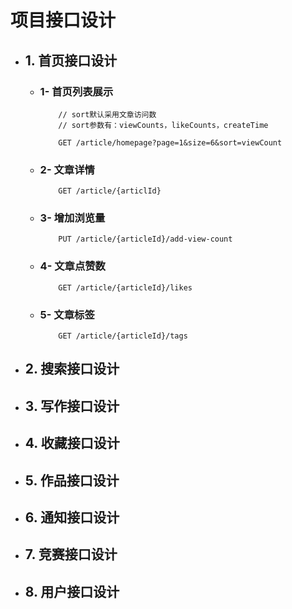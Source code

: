 # 项目接口设计

+ ## 1. 首页接口设计
    + ### 1- 首页列表展示
        ```
            // sort默认采用文章访问数
            // sort参数有：viewCounts，likeCounts，createTime
      
            GET /article/homepage?page=1&size=6&sort=viewCount
        ``` 
    + ### 2- 文章详情
        ```
            GET /article/{articlId}
        ```
    + ### 3- 增加浏览量
        ```
            PUT /article/{articleId}/add-view-count
        ```
    + ### 4- 文章点赞数
        ```
            GET /article/{articleId}/likes
        ```
    + ### 5- 文章标签
        ```
            GET /article/{articleId}/tags
        ```
+ ## 2. 搜索接口设计
+ ## 3. 写作接口设计
+ ## 4. 收藏接口设计
+ ## 5. 作品接口设计
+ ## 6. 通知接口设计
+ ## 7. 竞赛接口设计
+ ## 8. 用户接口设计

